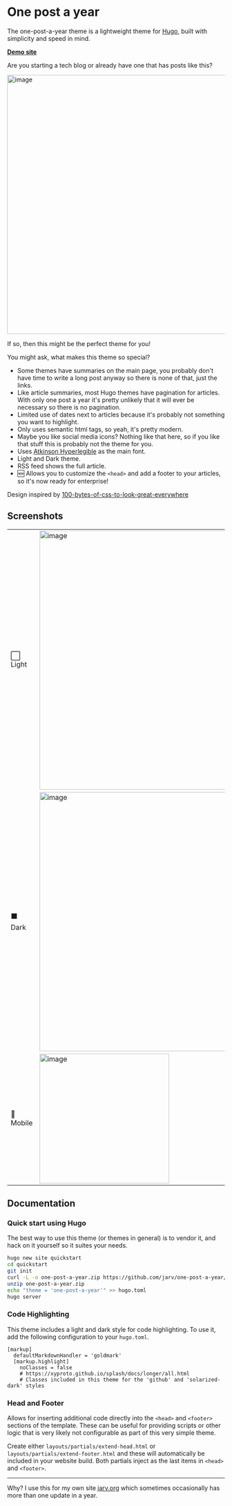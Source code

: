 # One post a year

The one-post-a-year theme is a lightweight theme for [Hugo](https://gohugo.io), built with simplicity and speed in mind.

**[Demo site](https://jarv.github.io/one-post-a-year/)**

Are you starting a tech blog or already have one that has posts like this?

[<img width="600" alt="image" src="https://user-images.githubusercontent.com/749175/258733617-ba1f0276-45fa-4495-97cc-420257cdc4e5.png">](https://jarv.github.io/one-post-a-year/)

If so, then this might be the perfect theme for you!

You might ask, what makes this theme so special?

- Some themes have summaries on the main page, you probably don't have time to write a long post anyway so there is none of that, just the links.
- Like article summaries, most Hugo themes have pagination for articles. With only one post a year it's pretty unlikely that it will ever be necessary so there is no pagination.
- Limited use of dates next to articles because it's probably not something you want to highlight.
- Only uses semantic html tags, so yeah, it's pretty modern.
- Maybe you like social media icons? Nothing like that here, so if you like that stuff this is probably not the theme for you.
- Uses [Atkinson Hyperlegible](https://en.wikipedia.org/wiki/Atkinson_Hyperlegible) as the main font.
- Light and Dark theme.
- RSS feed shows the full article.
- 🆕 Allows you to customize the `<head>` and add a footer to your articles, so it's now ready for enterprise!

Design inspired by [100-bytes-of-css-to-look-great-everywhere](https://dev.to/swyx/100-bytes-of-css-to-look-great-everywhere-19pd)

## Screenshots

<table>
<tr><td>⬜️ Light</td><td><img width="600" alt="image" src="https://github.com/jarv/one-post-a-year/assets/749175/b6fd30ae-b35a-40fe-8621-1a9c52b2a458"></td></tr>
<tr><td>⬛️ Dark</td><td><img width="600" alt="image" src="https://github.com/jarv/one-post-a-year/assets/749175/9016c2c3-778c-4ee5-85d4-98e65775017c"></td></tr>
<tr><td>📱Mobile</td><td><img width="300" alt="image" src="https://github.com/jarv/one-post-a-year/assets/749175/a8fa82b5-0bb4-4274-ac62-e6b0fecad987"></td></tr>
</table>


## Documentation

### Quick start using Hugo

The best way to use this theme (or themes in general) is to vendor it, and hack on it yourself so it suites your needs.

```bash
hugo new site quickstart
cd quickstart
git init
curl -L -o one-post-a-year.zip https://github.com/jarv/one-post-a-year/archive/refs/heads/main.zip
unzip one-post-a-year.zip
echo "theme = 'one-post-a-year'" >> hugo.toml
hugo server
```

### Code Highlighting

This theme includes a light and dark style for code highlighting.
To use it, add the following configuration to your `hugo.toml`.

```
[markup]
  defaultMarkdownHandler = 'goldmark'
  [markup.highlight]
    noClasses = false
    # https://xyproto.github.io/splash/docs/longer/all.html
    # Classes included in this theme for the 'github' and 'solarized-dark' styles
```

### Head and Footer

Allows for inserting additional code directly into the `<head>` and `<footer>` sections of the template.
These can be useful for providing scripts or other logic that is very likely not configurable as part of this very simple theme.

Create either `layouts/partials/extend-head.html` or `layouts/partials/extend-footer.html` and these will automatically be included in your website build.
Both partials inject as the last items in `<head>` and `<footer>`.

---
Why? I use this for my own site [jarv.org](https://jarv.org) which sometimes occasionally has more than one update in a year.
